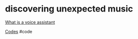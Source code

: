 # discovering unexpected music

[What is a voice assistant](output/themes/What%20is%20a%20voice%20assistant.md)

[Codes](output/codes/Codes.md) #code